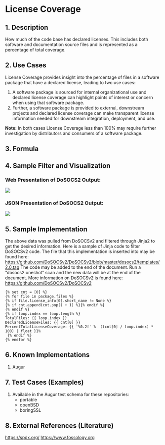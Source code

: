 # License Coverage

## 1. Description
How much of the code base has declared licenses. This includes both software and documentation source files and is represented as a percentage of total coverage.

## 2. Use Cases
License Coverage provides insight into the percentage of files in a software package that have a declared license, leading to two use cases:
1. A software package is sourced for internal organizational use and declared license coverage can highlight points of interest or concern when using that software package.
2. Further, a software package is provided to external, downstream projects and declared license coverage can make transparent license information needed for downstream integration, deployment, and use.

**Note:** In both cases License Coverage less than 100% may require further investigation by distributors and consumers of a software package.

## 3. Formula

## 4. Sample Filter and Visualization

### Web Presentation of DoSOCS2 Output:
![](https://github.com/chaoss/wg-risk/blob/master/metrics/images/licenses-declared-dosocs-1.png)

### JSON Presentation of DoSOCS2 Output:
![](https://github.com/chaoss/wg-risk/blob/master/metrics/images/licenses-declared-dosocs-2.png)

## 5. Sample Implementation
The above data was pulled from DoSOCSv2 and filtered through Jinja2 to get the desired information. Here is a sample of Jinja code to filter DoSOCSv2 code. The file that this implementation is inserted into may be found here:
https://github.com/DoSOCSv2/DoSOCSv2/blob/master/dosocs2/templates/2.0.tag
The code may be added to the end of the document. Run a “dosocs2 oneshot” scan and the new data will be at the end of the document. More information on DoSOCSv2 is found here:
https://github.com/DoSOCSv2/DoSOCSv2

```
{% set cnt = [0] %}
{% for file in package.files %}
{% if file.license_info[0].short_name != None %}
{% if cnt.append(cnt.pop() + 1) %}{% endif %}
{% endif %}
{% if loop.index == loop.length %}
TotalFiles: {{ loop.index }}
DeclaredLicenseFiles: {{ cnt[0] }}
PercentTotalLicenseCoverage: {{ '%0.2f' %  ((cnt[0] / loop.index) * 100) | float }}%
 {% endif %}
{% endfor %}

```

## 6. Known Implementations
1. [Augur](https://github.com/chaoss/augur)

## 7. Test Cases (Examples)
1. Available in the Augur test schema for these repositories:
    - portable
    - openBSD
    - boringSSL

## 8. External References (Literature)
https://spdx.org/
https://www.fossology.org
